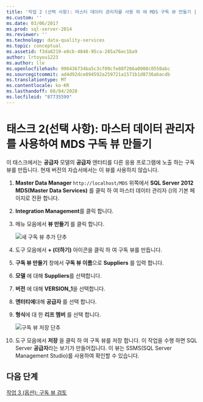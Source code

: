 ```yaml
---
title: '작업 2 (선택 사항): 마스터 데이터 관리자를 사용 하 여 MDS 구독 뷰 만들기 | Microsoft Docs'
ms.custom: ''
ms.date: 03/06/2017
ms.prod: sql-server-2014
ms.reviewer: ''
ms.technology: data-quality-services
ms.topic: conceptual
ms.assetid: f3da8219-e0cb-4848-95ca-285a76ec1ba9
author: lrtoyou1223
ms.author: lle
ms.openlocfilehash: 998436734ba5c3cf09cfe88f266a0908c0550abc
ms.sourcegitcommit: ad4d92dce894592a259721a1571b1d8736abacdb
ms.translationtype: MT
ms.contentlocale: ko-KR
ms.lasthandoff: 08/04/2020
ms.locfileid: "87735599"
---
```

# <a name="task-2-optional-creating-a-mds-subscription-view-using-master-data-manager"></a>태스크 2(선택 사항): 마스터 데이터 관리자를 사용하여 MDS 구독 뷰 만들기
  이 태스크에서는 **공급자** 모델의 **공급자** 엔터티를 다른 응용 프로그램에 노출 하는 구독 뷰를 만듭니다. 현재 버전의 자습서에서는 이 뷰를 사용하지 않습니다.  
  
1.  **Master Data Manager** `http://localhost/MDS` 위쪽에서 **SQL Server 2012 MDS(Master Data Services)** 를 클릭 하 여 마스터 데이터 관리자 ()의 기본 페이지로 전환 합니다.  
  
2.  **Integration Management**를 클릭 합니다.  
  
3.  메뉴 모음에서 **뷰 만들기** 를 클릭 합니다.  
  
     ![새 구독 뷰 추가 단추](../../2014/tutorials/media/et-creatingamdssubscriptionviewusingmdm-01.jpg "새 구독 뷰 추가 단추")  
  
4.  도구 모음에서 **+ (더하기)** 아이콘을 클릭 하 여 구독 뷰를 만듭니다.  
  
5.  **구독 뷰 만들기** 창에서 **구독 뷰 이름**으로 **Suppliers** 를 입력 합니다.  
  
6.  **모델** 에 대해 **Suppliers**를 선택합니다.  
  
7.  **버전** 에 대해 **VERSION_1**을 선택합니다.  
  
8.  **엔터티에**대해 **공급자** 를 선택 합니다.  
  
9. **형식**에 대 한 **리프 멤버** 를 선택 합니다.  
  
     ![구독 뷰 저장 단추](../../2014/tutorials/media/et-creatingamdssubscriptionviewusingmdm-02.jpg "구독 뷰 저장 단추")  
  
10. 도구 모음에서 **저장** 을 클릭 하 여 구독 뷰를 저장 합니다. 이 작업을 수행 하면 SQL Server **공급자**라는 보기가 만들어집니다. 이 뷰는 SSMS(SQL Server Management Studio)를 사용하여 확인할 수 있습니다.  
  
## <a name="next-step"></a>다음 단계  
 [작업 3 &#40;옵션&#41;: 구독 뷰 검토](task-3-optional-reviewing-the-subscription-views.md)  
  
  
